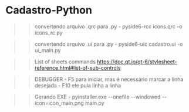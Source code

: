 # Cadastro-Python
>> convertendo arquivo .qrc para .py
    - pyside6-rcc icons.qrc -o icons_rc.py

>> convertendo arquivo .ui para .py
    - pyside6-uic cadastro.ui -o ui_main.py

>>List of sheets commands
https://doc.qt.io/qt-6/stylesheet-reference.html#list-of-sub-controls

>> DEBUGGER
    - F5 para iniciar, mas é necessário marcar a linha desejada
    - F10 ele pula linha a linha

>> Gerando EXE
    - pyinstaller.exe --onefile --windowed --icon=icon_main.png main.py

    
